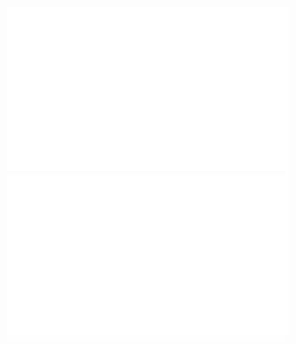 <img src="https://raw.githubusercontent.com/ImmuneLion318/GitHub-Stats/0a4a42428696cc697f032c9159b6ce01d96cf193/generated/overview.svg">
<img src="https://raw.githubusercontent.com/ImmuneLion318/GitHub-Stats/0a4a42428696cc697f032c9159b6ce01d96cf193/generated/languages.svg">
